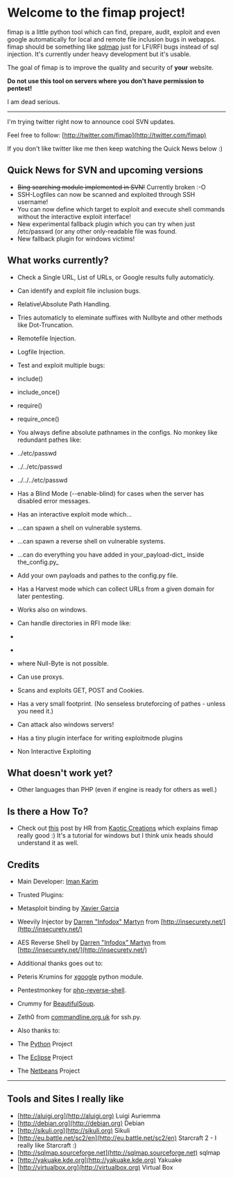 Welcome to the fimap project!
=============================

fimap is a little python tool which can find, prepare, audit, exploit and even google automatically for local and remote file inclusion bugs in webapps. fimap should be something like [sqlmap](http://sqlmap.sourceforge.net) just for LFI/RFI bugs instead of sql injection. It's currently under heavy development but it's usable.


The goal of fimap is to improve the quality and security of **your** website.

**Do not use this tool on servers where you don't have permission to pentest!**

I am dead serious.

* * *

I'm trying twitter right now to announce cool SVN updates.


Feel free to follow: [http://twitter.com/fimap](http://twitter.com/fimap)


If you don't like twitter like me then keep watching the Quick News below :)


## Quick News for SVN and upcoming versions

*   <span style="text-decoration: line-through">Bing searching module implemented in SVN!</span> Currently broken :-O
*   SSH-Logfiles can now be scanned and exploited through SSH username!
*   You can now define which target to exploit and execute shell commands without the interactive exploit interface!
*   New experimental fallback plugin which you can try when just /etc/passwd (or any other only-readable file was found.
*   New fallback plugin for windows victims!

## What works currently?

*   Check a Single URL, List of URLs, or Google results fully automaticly.
*   Can identify and exploit file inclusion bugs.


*   Relative\Absolute Path Handling.
*   Tries automaticly to eleminate suffixes with Nullbyte and other methods like Dot-Truncation.
*   Remotefile Injection.
*   Logfile Injection.


*   Test and exploit multiple bugs:


*   include()
*   include_once()
*   require()
*   require_once()


*   You always define absolute pathnames in the configs. No monkey like redundant pathes like:


*   ../etc/passwd
*   ../../etc/passwd
*   ../../../etc/passwd

*   Has a Blind Mode (--enable-blind) for cases when the server has disabled error messages.
*   Has an interactive exploit mode which...


*   ...can spawn a shell on vulnerable systems.
*   ...can spawn a reverse shell on vulnerable systems.
*   ...can do everything you have added in your_payload-dict_ inside the_config.py_


*   Add your own payloads and pathes to the config.py file.
*   Has a Harvest mode which can collect URLs from a given domain for later pentesting.
*   Works also on windows.
*   Can handle directories in RFI mode like:


*   <tt><? include ($_GET["inc"] . "/content/index.html"); ?></tt>
*   <tt><? include ($_GET["inc"] . "_lang/index.html"); ?></tt>
*   where Null-Byte is not possible.


*   Can use proxys.
*   Scans and exploits GET, POST and Cookies.
*   Has a very small footprint. (No senseless bruteforcing of pathes - unless you need it.)
*   Can attack also windows servers! 
*   Has a tiny plugin interface for writing exploitmode plugins 


*   Non Interactive Exploiting

## What doesn't work yet?

*   Other languages than PHP (even if engine is ready for others as well.)

## Is there a How To?

*   Check out [this](http://kaoticcreations.blogspot.com/2011/08/automated-lfirfi-scanning-exploiting.html) post by HR from [Kaotic Creations](http://kaoticcreations.blogspot.com) which explains fimap really good :) It's a tutorial for windows but I think unix heads should understand it as well.

## Credits

*   Main Developer: [Iman Karim](mailto:fimap.dev@gmail.com)

*   Trusted Plugins:

*   Metasploit binding by [Xavier Garcia](mailto:xavi.garcia(atom)gmail(dot)com)
*   Weevily Injector by [Darren "Infodox" Martyn](mailto:infodox(atom)insecurety(dot)net) from [http://insecurety.net/](http://insecurety.net/)
*   AES Reverse Shell by [Darren "Infodox" Martyn](mailto:infodox(atom)insecurety(dot)net) from [http://insecurety.net/](http://insecurety.net/)

*   Additional thanks goes out to:

*   Peteris Krumins for [xgoogle](http://www.catonmat.net/blog/python-library-for-google-search/) python module.
*   Pentestmonkey for [php-reverse-shell](http://pentestmonkey.net/tools/php-reverse-shell/).
*   Crummy for [BeautifulSoup](http://www.crummy.com/software/BeautifulSoup/).
*   Zeth0 from [commandline.org.uk](http://commandline.org.uk/) for ssh.py.

*   Also thanks to:

*   The [Python](http://python.org) Project
*   The [Eclipse](http://eclipse.org) Project
*   The [Netbeans](http://netbeans.org) Project

* * *

## Tools and Sites I really like

*   [http://aluigi.org](http://aluigi.org) Luigi Auriemma
*   [http://debian.org](http://debian.org) Debian
*   [http://sikuli.org](http://sikuli.org) Sikuli
*   [http://eu.battle.net/sc2/en](http://eu.battle.net/sc2/en) Starcraft 2 - I really like Starcraft :)
*   [http://sqlmap.sourceforge.net](http://sqlmap.sourceforge.net) sqlmap
*   [http://yakuake.kde.org](http://yakuake.kde.org) Yakuake
*   [http://virtualbox.org](http://virtualbox.org) Virtual Box
